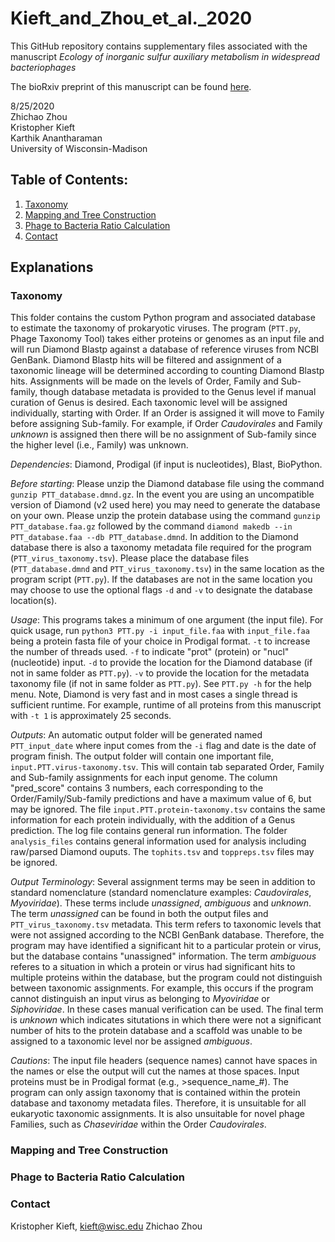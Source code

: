 # Kieft_and_Zhou_et_al._2020

This GitHub repository contains supplementary files associated with the manuscript _Ecology of inorganic sulfur auxiliary metabolism in widespread bacteriophages_

The bioRxiv preprint of this manuscript can be found [here](https://www.biorxiv.org/content/10.1101/2020.08.24.253096v1). 

8/25/2020  
Zhichao Zhou  
Kristopher Kieft  
Karthik Anantharaman  
University of Wisconsin-Madison  


## Table of Contents:
1. [Taxonomy](#taxonomy)
2. [Mapping and Tree Construction](#map)
3. [Phage to Bacteria Ratio Calculation](#ratio)
4. [Contact](#contact)


## Explanations

### Taxonomy <a name="taxonomy"></a>
This folder contains the custom Python program and associated database to estimate the taxonomy of prokaryotic viruses. The program (`PTT.py`, Phage Taxonomy Tool) takes either proteins or genomes as an input file and will run Diamond Blastp against a database of reference viruses from NCBI GenBank. Diamond Blastp hits will be filtered and assignment of a taxonomic lineage will be determined according to counting Diamond Blastp hits. Assignments will be made on the levels of Order, Family and Sub-family, though database metadata is provided to the Genus level if manual curation of Genus is desired. Each taxonomic level will be assigned individually, starting with Order. If an Order is assigned it will move to Family before assigning Sub-family. For example, if Order _Caudovirales_ and Family _unknown_ is assigned then there will be no assignment of Sub-family since the higher level (i.e., Family) was unknown.  

_Dependencies_: Diamond, Prodigal (if input is nucleotides), Blast, BioPython. 

_Before starting_: Please unzip the Diamond database file using the command `gunzip PTT_database.dmnd.gz`. In the event you are using an uncompatible version of Diamond (v2 used here) you may need to generate the database on your own. Please unzip the protein database using the command `gunzip PTT_database.faa.gz` followed by the command `diamond makedb --in PTT_database.faa --db PTT_database.dmnd`. In addition to the Diamond database there is also a taxonomy metadata file required for the program (`PTT_virus_taxonomy.tsv`). Please place the database files (`PTT_database.dmnd` and `PTT_virus_taxonomy.tsv`) in the same location as the program script (`PTT.py`). If the databases are not in the same location you may choose to use the optional flags `-d` and `-v` to designate the database location(s).  

_Usage_: This programs takes a minimum of one argument (the input file). For quick usage, run `python3 PTT.py -i input_file.faa` with `input_file.faa` being a protein fasta file of your choice in Prodigal format. `-t` to increase the number of threads used. `-f` to indicate "prot" (protein) or "nucl" (nucleotide) input. `-d` to provide the location for the Diamond database (if not in same folder as `PTT.py`). `-v` to provide the location for the metadata taxonomy file (if not in same folder as `PTT.py`). See `PTT.py -h` for the help menu. Note, Diamond is very fast and in most cases a single thread is sufficient runtime. For example, runtime of all proteins from this manuscript with `-t 1` is approximately 25 seconds.  

_Outputs_: An automatic output folder will be generated named `PTT_input_date` where input comes from the `-i` flag and date is the date of program finish. The output folder will contain one important file, `input.PTT.virus-taxonomy.tsv`. This will contain tab separated Order, Family and Sub-family assignments for each input genome. The column "pred_score" contains 3 numbers, each corresponding to the Order/Family/Sub-family predictions and have a maximum value of 6, but may be ignored. The file `input.PTT.protein-taxonomy.tsv` contains the same information for each protein individually, with the addition of a Genus prediction. The log file contains general run information. The folder `analysis_files` contains general information used for analysis including raw/parsed Diamond ouputs. The `tophits.tsv` and `toppreps.tsv` files may be ignored.  

_Output Terminology_: Several assignment terms may be seen in addition to standard nomenclature (standard nomenclature examples: _Caudovirales_, _Myoviridae_). These terms include _unassigned_, _ambiguous_ and _unknown_. The term _unassigned_ can be found in both the output files and `PTT_virus_taxonomy.tsv` metadata. This term refers to taxonomic levels that were not assigned according to the NCBI GenBank database. Therefore, the program may have identified a significant hit to a particular protein or virus, but the database contains "unassigned" information. The term _ambiguous_ referes to a situation in which a protein or virus had significant hits to multiple proteins within the database, but the program could not distinguish between taxonomic assignments. For example, this occurs if the program cannot distinguish an input virus as belonging to _Myoviridae_ or _Siphoviridae_. In these cases manual verification can be used. The final term is _unknown_ which indicates situtations in which there were not a significant number of hits to the protein database and a scaffold was unable to be assigned to a taxonomic level nor be assigned _ambiguous_. 

_Cautions_: The input file headers (sequence names) cannot have spaces in the names or else the output will cut the names at those spaces. Input proteins must be in Prodigal format (e.g., >sequence_name_#). The program can only assign taxonomy that is contained within the protein database and taxonomy metadata files. Therefore, it is unsuitable for all eukaryotic taxonomic assignments. It is also unsuitable for novel phage Families, such as _Chaseviridae_ within the Order _Caudovirales_. 



### Mapping and Tree Construction <a name="map"></a>


### Phage to Bacteria Ratio Calculation <a name="ratio"></a>





### Contact <a name="contact"></a>

Kristopher Kieft, kieft@wisc.edu
Zhichao Zhou 
